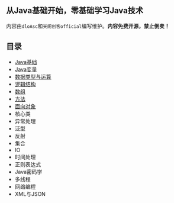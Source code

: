 ## 从Java基础开始，零基础学习Java技术
内容由`dloAsc`和`天阁创客official`编写维护。**内容免费开源，禁止倒卖！**
## 目录
- [Java基础](https://github.com/xxx252525/Java-Advanced/blob/main/Java%E5%9F%BA%E7%A1%80/Java%E5%9F%BA%E7%A1%80.md)
- [Java变量](https://github.com/xxx252525/Java-Advanced/blob/main/Java%E5%9F%BA%E7%A1%80/Java%E5%8F%98%E9%87%8F.md)
- [数据类型与运算](https://github.com/xxx252525/Java-Advanced/blob/main/Java%E5%9F%BA%E7%A1%80/%E6%95%B0%E6%8D%AE%E7%B1%BB%E5%9E%8B%E4%B8%8E%E8%BF%90%E7%AE%97.md)
- [逻辑结构](https://github.com/xxx252525/Java-Advanced/blob/main/Java%E5%9F%BA%E7%A1%80/%E9%80%BB%E8%BE%91%E7%BB%93%E6%9E%84.md)
- [数组](https://github.com/xxx252525/Java-Advanced/blob/main/Java%E5%9F%BA%E7%A1%80/%E6%95%B0%E7%BB%84.md)
- [方法](https://github.com/xxx252525/Java-Advanced/blob/main/Java%E5%9F%BA%E7%A1%80/%E6%96%B9%E6%B3%95.md)
- [面向对象](https://github.com/xxx252525/Java-Advanced/blob/main/Java%E5%9F%BA%E7%A1%80/%E9%9D%A2%E5%90%91%E5%AF%B9%E8%B1%A1.md)
- 核心类
- 异常处理
- 泛型
- 反射
- 集合
- IO
- 时间处理
- 正则表达式
- Java密码学
- 多线程
- 网络编程
- XML与JSON
